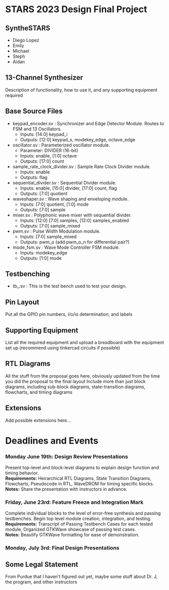 # STARS 2023 Design Final Project

## SyntheSTARS
* Diego Lopez
* Emily
* Michael
* Steph
* Aidan

## 13-Channel Synthesizer
Description of functionality, how to use it, and any supporting equipment required

## Base Source Files
- keypad_encoder.sv              : Synchronizer and Edge Detector Module. Routes to FSM and 13 Oscillators.
  - Inputs: [14:0] keypad_i
  - Outputs: [12:0] keypad_s, modekey_edge, octave_edge
- oscillator.sv                  : Parameterized oscillator module.
  - Parameter: DIVIDER (16-bit)
  - Inputs: enable, [1:0] octave
  - Outputs: [17:0] count
- sample_rate_clock_divider.sv   : Sample Rate Clock Divider module.
  - Inputs: enable
  - Outputs: flag
- sequential_divider.sv          : Sequential Divider module.
  - Inputs: enable, [15:0] divider, [17:0] count, flag
  - Outputs: [7:0] quotient
- waveshaper.sv                  : Wave shaping and enveloping module.
  - Inputs: [7:0] quotient, [1:0] mode
  - Outputs: [7:0] sample
- mixer.sv                       : Polyphonic wave mixer with sequential divider.
  - Inputs: [12:0] [7:0] samples, [12:0] samples_enabled
  - Outputs: [7:0] sample_mixed
- pwm.sv                         : Pulse Width Modulation module.
  - Inputs: [7:0] sample_mixed
  - Outputs: pwm_o (add pwm_o_n for differential pair?)
- mode_fsm.sv                    : Wave Mode Controller FSM module.
  - Inputs: modekey_edge
  - Outputs: [1:0] mode

## Testbenching
- tb_.sv : This is the test bench used to test your design.

## Pin Layout
Put all the GPIO pin numbers, i/o/io determination, and labels

## Supporting Equipment
List all the required equipment and upload a breadboard with the equipment set up (recommend using tinkercad circuits if possible)

## RTL Diagrams
All the stuff from the proposal goes here, obviously updated from the time you did the proposal to the final layout
Include more than just block diagrams, including sub-block diagrams, state-transition diagrams, flowcharts, and timing diagrams

## Extensions
Add possible extensions here...

# Deadlines and Events
### Monday June 19th: Design Review Presentations
  
  Present top-level and block-level diagrams to explain design function and timing behavior.
<br><b>Requirements:</b> Heirarchical RTL Diagrams, State Transition Diagrams, Flowcharts, Pseudocode in RTL, WaveDROM for timing specific blocks.
<br><b>Notes:</b> Share the presentation with instructors in advance.

### Friday, June 23rd: Feature Freeze and Integration Mark

  Complete individual blocks to the level of error-free synthesis and passing testbenches. Begin top level module creation, integration, and testing.
<br><b>Requirements:</b> Transcript of Passing Testbench Cases for each tested module, Organized GTKWave showcase of passing test cases.
<br><b>Notes:</b> Beautify GTKWave formatting for ease of demonstration.

### Monday, July 3rd: Final Design Presentations

## Some Legal Statement
From Purdue that I haven't figured out yet, maybe some stuff about Dr. J, the program, and other instructors
